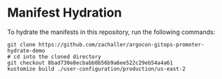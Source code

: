 # Manifest Hydration

To hydrate the manifests in this repository, run the following commands:

```shell
git clone https://github.com/zachaller/argocon-gitops-promoter-hydrate-demo
# cd into the cloned directory
git checkout 8bad730e8ecbabb0b56b9a6ee522c29eb54a4a61
kustomize build ./user-configuration/production/us-east-2
```
